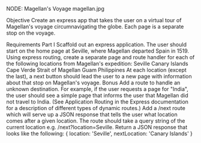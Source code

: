 NODE: Magellan's Voyage
magellan.jpg

Objective
Create an express app that takes the user on a virtual tour of Magellan's voyage circumnavigating the globe. Each page is a separate stop on the voyage.

Requirements
Part I
Scaffold out an express application.
The user should start on the home page at Seville, where Magellan departed Spain in 1519.
Using express routing, create a separate page and route handler for each of the following locations from Magellan's expedition:
Seville
Canary Islands
Cape Verde
Strait of Magellan
Guam
Philippines
At each location (except the last), a next button should lead the user to a new page with information about that stop on Magellan's voyage.
Bonus
Add a route to handle an unknown destination. For example, if the user requests a page for "India", the user should see a simple page that informs the user that Magellan did not travel to India. (See Application Routing in the Express documentation for a description of different types of dynamic routes.)
Add a /next route which will serve up a JSON response that tells the user what location comes after a given location.
The route should take a query string of the current location e.g. /next?location=Seville.
Return a JSON response that looks like the following: { location: 'Seville', nextLocation: 'Canary Islands' }
